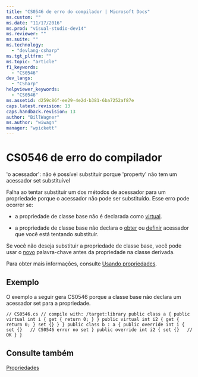 ```yaml
---
title: "CS0546 de erro do compilador | Microsoft Docs"
ms.custom: ""
ms.date: "11/17/2016"
ms.prod: "visual-studio-dev14"
ms.reviewer: ""
ms.suite: ""
ms.technology: 
  - "devlang-csharp"
ms.tgt_pltfrm: ""
ms.topic: "article"
f1_keywords: 
  - "CS0546"
dev_langs: 
  - "CSharp"
helpviewer_keywords: 
  - "CS0546"
ms.assetid: d259c86f-ee29-4e2d-b381-6ba7252af87e
caps.latest.revision: 13
caps.handback.revision: 13
author: "BillWagner"
ms.author: "wiwagn"
manager: "wpickett"
---
```

# CS0546 de erro do compilador
'o acessador': não é possível substituir porque 'property' não tem um acessador set substituível  
  
 Falha ao tentar substituir um dos métodos de acessador para um propriedade porque o acessador não pode ser substituído. Esse erro pode ocorrer se:  
  
-   a propriedade de classe base não é declarada como [virtual](../../csharp/language-reference/keywords/virtual.md).  
  
-   a propriedade de classe base não declara o [obter](../../csharp/language-reference/keywords/get.md) ou [definir](../../csharp/language-reference/keywords/set.md) acessador que você está tentando substituir.  
  
 Se você não deseja substituir a propriedade de classe base, você pode usar o [novo](../../csharp/language-reference/keywords/new.md) palavra\-chave antes da propriedade na classe derivada.  
  
 Para obter mais informações, consulte [Usando propriedades](../../csharp/programming-guide/classes-and-structs/using-properties.md).  
  
## Exemplo  
 O exemplo a seguir gera CS0546 porque a classe base não declara um acessador set para a propriedade.  
  
```  
// CS0546.cs // compile with: /target:library public class a { public virtual int i { get { return 0; } } public virtual int i2 { get { return 0; } set {} } } public class b : a { public override int i { set {}   // CS0546 error no set } public override int i2 { set {}   // OK } }  
```  
  
## Consulte também  
 [Propriedades](../../csharp/programming-guide/classes-and-structs/properties.md)